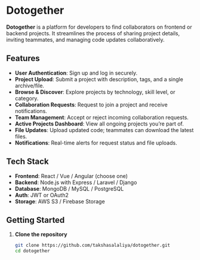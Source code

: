 # Dotogether

**Dotogether** is a platform for developers to find collaborators on frontend or backend projects. It streamlines the process of sharing project details, inviting teammates, and managing code updates collaboratively.

## Features

- **User Authentication**: Sign up and log in securely.
- **Project Upload**: Submit a project with description, tags, and a single archive/file.
- **Browse & Discover**: Explore projects by technology, skill level, or category.
- **Collaboration Requests**: Request to join a project and receive notifications.
- **Team Management**: Accept or reject incoming collaboration requests.
- **Active Projects Dashboard**: View all ongoing projects you’re part of.
- **File Updates**: Upload updated code; teammates can download the latest files.
- **Notifications**: Real-time alerts for request status and file uploads.

## Tech Stack

- **Frontend**: React / Vue / Angular (choose one)
- **Backend**: Node.js with Express / Laravel / Django
- **Database**: MongoDB / MySQL / PostgreSQL
- **Auth**: JWT or OAuth2
- **Storage**: AWS S3 / Firebase Storage

## Getting Started

1. **Clone the repository**
   ```bash
   git clone https://github.com/takshasalaliya/dotogether.git
   cd dotogether
